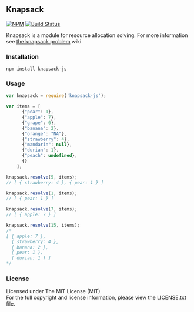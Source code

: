 ## Knapsack

[![NPM][npm-image]][npm-url] [![Build Status][travis-image]][travis-url]

Knapsack is a module for resource allocation solving. For more information
see [the knapsack problem](http://en.wikipedia.org/wiki/Knapsack_problem) wiki.

### Installation

```
npm install knapsack-js
```

### Usage

```javascript
var knapsack = require('knapsack-js');

var items = [
      {"pear": 1},
      {"apple": 7},
      {"grape": 0},
      {"banana": 2},
      {"orange": "NA"},
      {"strawberry": 4},
      {"mandarin": null},
      {"durian": 1},
      {"peach": undefined},
      {}
    ];

knapsack.resolve(5, items);
// [ { strawberry: 4 }, { pear: 1 } ]

knapsack.resolve(1, items);
// [ { pear: 1 } ]

knapsack.resolve(7, items);
// [ { apple: 7 } ]

knapsack.resolve(15, items);
/*
[ { apple: 7 },
  { strawberry: 4 },
  { banana: 2 },
  { pear: 1 },
  { durian: 1 } ]
*/
```

### License

Licensed under The MIT License (MIT)  
For the full copyright and license information, please view the LICENSE.txt file.

[npm-url]: http://npmjs.org/package/knapsack-js
[npm-image]: https://badge.fury.io/js/knapsack-js.png

[travis-url]: https://travis-ci.org/cmfatih/knapsack
[travis-image]: https://travis-ci.org/cmfatih/knapsack.svg?branch=master